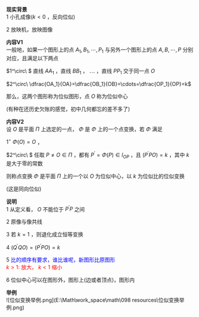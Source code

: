 **现实背景**  
1 小孔成像($k<0$ ，反向位似)  
  
2 放映机，放映图像  
  
**内容V1**  
一般地，如果一个图形上的点 $A_1,B_1,\cdots,P_1$ 与另外一个图形上的点 $A,B,\cdots,P$ 分别对应，且满足以下两点  
  
$1^\circ\ $ 直线 $AA_1$ ，直线 $BB_1$ ， $\cdots$ ，直线 $PP_1$ 交于同一点 $O$  
  
$2^\circ\ \dfrac{OA_1}{OA}=\dfrac{OB_1}{OB}=\cdots=\dfrac{OP_1}{OP}=k$  
  
那么，这两个图形称为位似图形，点 $O$ 称为位似中心  
  
(有种在还历史欠账的感觉，初中几何都忘的差不多了)  
  
**内容V2**  
设 $O$ 是平面 $\Pi$ 上选定的一点， $\Phi$ 是 $\Phi$ 上的一个点变换，若 $\Phi$ 满足  
  
$1^\circ\ \Phi(O)=O$ ，  
  
$2^\circ\ $ 任取 $P\neq O\in\Pi$ ，都有 $P^\prime=\Phi(P)\in l_{OP}$ ，且 $(P^\prime P O)=k$ ，其中 $k$ 是大于零的常数  
  
则称点变换 $\Phi$ 是平面 $\Pi$ 上的一个以 $O$ 为位似中心，以 $k$ 为位似比的位似变换  
  
(这是同向位似)  
  
**说明**  
1 从定义看， $O$ 不能位于 $P^\prime P$ 之间  
  
2 原像与像共线  
  
3 若 $k=1$ ，则退化成立恒等变换  
  
4 $(Q^\prime QO)=(P^\prime PO)=k$  
  
5 <font color=blue>比的顺序有要求，谁比谁呢，新图形比原图形</font>  
<font color=red>$k>1$: 放大， $k<1$ 缩小</font>  
  
6 位似中心可以在图形外，图形上(边或者顶点)，图形内  
  
**举例**  
![位似变换举例.png](E:\Math\work_space\math\098 resources\位似变换举例.png)  
